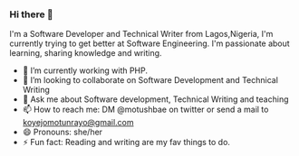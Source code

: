 ### Hi there 👋
 I'm a Software Developer and Technical Writer from Lagos,Nigeria, I'm currently trying to get better at Software Engineering. I'm passionate about learning, sharing knowledge and writing.

- 🌱 I’m currently working with PHP.
- 👯 I’m looking to collaborate on Software Development and Technical Writing
- 💬 Ask me about Software development, Technical Writing and teaching
- 📫 How to reach me: DM @motushbae on twitter or send a mail to koyejomotunrayo@gmail.com
- 😄 Pronouns: she/her
- ⚡ Fun fact: Reading and writing are my fav things to do.


